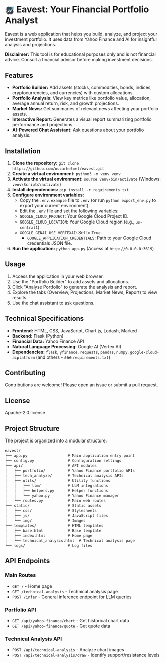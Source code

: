 # <img src="static/logo.png" alt="Eavest Logo" width="30" height="30" style="vertical-align: middle;"> Eavest: Your Financial Portfolio Analyst

Eavest is a web application that helps you build, analyze, and project your investment portfolio. It uses data from Yahoo Finance and AI for insightful analysis and projections.

**Disclaimer:** This tool is for educational purposes only and is not financial advice. Consult a financial advisor before making investment decisions.

## Features

* **Portfolio Builder:** Add assets (stocks, commodities, bonds, indices, cryptocurrencies, and currencies) with custom allocations.
* **Portfolio Analysis:** View key metrics like portfolio value, allocation, average annual return, risk, and growth projections.
* **Market News:** Get summaries of relevant news affecting your portfolio assets.
* **Interactive Report:** Generates a visual report summarizing portfolio performance and projections.
* **AI-Powered Chat Assistant:** Ask questions about your portfolio analysis.

## Installation

1. **Clone the repository:** `git clone https://github.com/oscarhelmet/eavest.git`
2. **Create a virtual environment:** `python3 -m venv venv`
3. **Activate the virtual environment:** `source venv/bin/activate` (Windows: `venv\Scripts\activate`)
4. **Install dependencies:** `pip install -r requirements.txt`
5. **Configure environment variables:**
   * Copy the `.env.example` file to `.env` (or run `python export_env.py` to export your current environment)
   * Edit the `.env` file and set the following variables:
   * `GOOGLE_CLOUD_PROJECT`: Your Google Cloud Project ID.
   * `GOOGLE_CLOUD_LOCATION`: Your Google Cloud region (e.g., `us-central1`).
   * `GOOGLE_GENAI_USE_VERTEXAI`: Set to `True`.
     * `GOOGLE_APPLICATION_CREDENTIALS`: Path to your Google Cloud credentials JSON file.
6. **Run the application:** `python app.py` (Access at `http://0.0.0.0:3619`)

## Usage

1. Access the application in your web browser.
2. Use the "Portfolio Builder" to add assets and allocations.
3. Click "Analyse Portfolio" to generate the analysis and report.
4. Explore the tabs (Overview, Projections, Market News, Report) to view results.
5. Use the chat assistant to ask questions.

## Technical Specifications

* **Frontend:** HTML, CSS, JavaScript, Chart.js, Lodash, Marked
* **Backend:** Flask (Python)
* **Financial Data:** Yahoo Finance API
* **Natural Language Processing:** Google AI (Vertex AI)
* **Dependencies:** `flask`, `yfinance`, `requests`, `pandas`, `numpy`, `google-cloud-aiplatform` (and others - see `requirements.txt`)

## Contributing

Contributions are welcome! Please open an issue or submit a pull request.

## License

Apache-2.0 license

## Project Structure

The project is organized into a modular structure:

```
eavest/
├── app.py                  # Main application entry point
├── config.py               # Configuration settings
├── api/                    # API modules
│   ├── portfolio/          # Yahoo Finance portfolio APIs
│   ├── tech_analyze/       # Technical analysis APIs
│   ├── utils/              # Utility functions
│   │   ├── llm/            # LLM integrations
│   │   ├── helpers.py      # Helper functions
│   │   └── yahoo.py        # Yahoo Finance manager
│   └── routes.py           # Main web routes
├── static/                 # Static assets
│   ├── css/                # Stylesheets
│   ├── js/                 # JavaScript files
│   └── img/                # Images
├── templates/              # HTML templates
│   ├── base.html           # Base template
│   ├── index.html          # Home page
│   └── technical_analysis.html  # Technical analysis page
└── logs/                   # Log files
```

## API Endpoints

### Main Routes
- `GET /` - Home page
- `GET /technical-analysis` - Technical analysis page
- `POST /infer` - General inference endpoint for LLM queries

### Portfolio API
- `GET /api/yahoo-finance/chart` - Get historical chart data
- `GET /api/yahoo-finance/quote` - Get quote data

### Technical Analysis API
- `POST /api/technical-analysis` - Analyze chart images
- `POST /api/technical-analysis/draw` - Identify support/resistance levels
